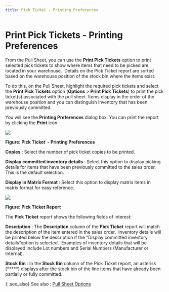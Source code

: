 ```yaml
---
title: Pick Ticket - Printing Preferences
---
```


# Print Pick Tickets - Printing Preferences


From the Pull Sheet, you can use the **Print 
 Pick Tickets** option to print selected pick tickets to show where  items that need to be picked are located in your warehouse.  Details  on the Pick Ticket report are sorted based on the warehouse position of  the stock bin where the items exist.


To do this, on the Pull Sheet, highlight the required pick tickets and  select the **Print Pick Tickets**  option (**Options** > **Print 
 Pick Tickets**) to print the pick ticket(s) associated with the pull  sheet. Items display in the order of the warehouse position and you can  distinguish inventory that has been previously committed.


You will see the **Printing Preferences**  dialog box. You can print the report by clicking the **Print**  icon.


![]({{site.sp_baseurl}}/img/pick_ticket_printing_preferences_sal.gif)


**Figure: Pick Ticket  -  Printing Preferences**


**Copies**
: Select the number of pick ticket copies to be printed.


**Display committed inventory details**
: Select this option to display picking details for  items that have been previously committed to the sales order. This is  the default selection.


**Display in Matrix Format**
: Select this option to display matrix items in matrix  format for easy reference.


![]({{site.sp_baseurl}}/img/pick_ticket_report_with_new_features_sal.gif)


**Figure: Pick Ticket Report**


The **Pick Ticket** report shows  the following fields of interest:


**Description**
: The **Description**  column of the **Pick Ticket** report  will match the description of the item entered in the sales order.  Inventory  details will be printed below the description if the “Display committed  inventory details”option is selected.  Examples  of inventory details that will be displayed include Lot numbers and Serial  Numbers (Manufacturer or Internal).


**Stock Bin**
: In the **Stock Bin**  column of the Pick Ticket report, an asterisk (*****)  displays after the stock bin of the line items that have already been  partially or fully committed.


{:.see_also}
See also
: [Pull Sheet Options]({{site.sp_baseurl}}/sales-docs/ordr-ff/create-a-pull-sheet/wizard/pull-sheet/pull_sheet_options.html)
